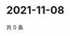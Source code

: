 # 2021-11-08

共 0 条

<!-- BEGIN WEIBO -->
<!-- 最后更新时间 Mon Nov 08 2021 16:10:47 GMT+0800 (China Standard Time) -->

<!-- END WEIBO -->
